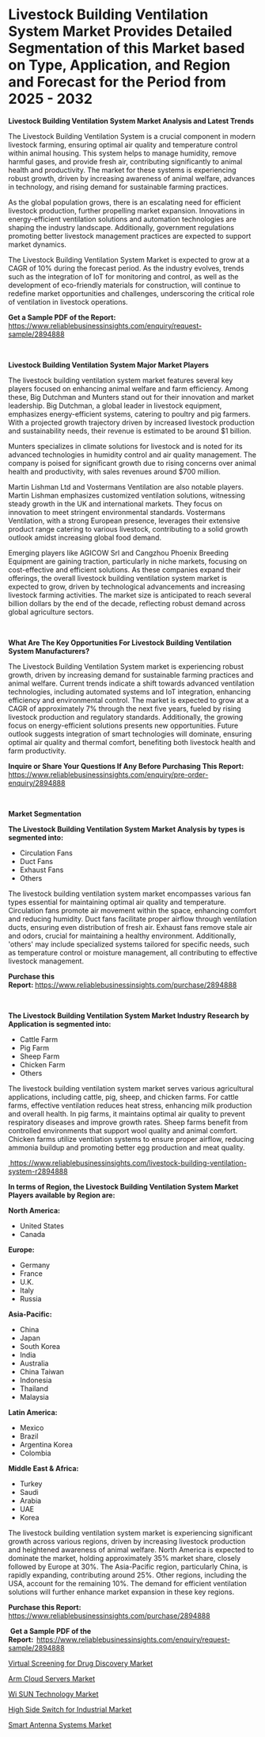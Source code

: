<p><h1>Livestock Building Ventilation System Market Provides Detailed Segmentation of this Market based on Type, Application, and Region and Forecast for the Period from 2025 - 2032</h1></p><p><strong>Livestock Building Ventilation System Market Analysis and Latest Trends</strong></p>
<p><p>The Livestock Building Ventilation System is a crucial component in modern livestock farming, ensuring optimal air quality and temperature control within animal housing. This system helps to manage humidity, remove harmful gases, and provide fresh air, contributing significantly to animal health and productivity. The market for these systems is experiencing robust growth, driven by increasing awareness of animal welfare, advances in technology, and rising demand for sustainable farming practices.</p><p>As the global population grows, there is an escalating need for efficient livestock production, further propelling market expansion. Innovations in energy-efficient ventilation solutions and automation technologies are shaping the industry landscape. Additionally, government regulations promoting better livestock management practices are expected to support market dynamics.</p><p>The Livestock Building Ventilation System Market is expected to grow at a CAGR of 10% during the forecast period. As the industry evolves, trends such as the integration of IoT for monitoring and control, as well as the development of eco-friendly materials for construction, will continue to redefine market opportunities and challenges, underscoring the critical role of ventilation in livestock operations.</p></p>
<p><strong>Get a Sample PDF of the Report:&nbsp;</strong> <a href="https://www.reliablebusinessinsights.com/enquiry/request-sample/2894888?utm_campaign=2446&utm_medium=2&utm_source=Github&utm_content=ia&utm_term=15032025&utm_id=livestock-building-ventilation-system">https://www.reliablebusinessinsights.com/enquiry/request-sample/2894888</a></p>
<p>&nbsp;</p>
<p><strong>Livestock Building Ventilation System Major Market Players</strong></p>
<p><p>The livestock building ventilation system market features several key players focused on enhancing animal welfare and farm efficiency. Among these, Big Dutchman and Munters stand out for their innovation and market leadership. Big Dutchman, a global leader in livestock equipment, emphasizes energy-efficient systems, catering to poultry and pig farmers. With a projected growth trajectory driven by increased livestock production and sustainability needs, their revenue is estimated to be around $1 billion.</p><p>Munters specializes in climate solutions for livestock and is noted for its advanced technologies in humidity control and air quality management. The company is poised for significant growth due to rising concerns over animal health and productivity, with sales revenues around $700 million.</p><p>Martin Lishman Ltd and Vostermans Ventilation are also notable players. Martin Lishman emphasizes customized ventilation solutions, witnessing steady growth in the UK and international markets. They focus on innovation to meet stringent environmental standards. Vostermans Ventilation, with a strong European presence, leverages their extensive product range catering to various livestock, contributing to a solid growth outlook amidst increasing global food demand.</p><p>Emerging players like AGICOW Srl and Cangzhou Phoenix Breeding Equipment are gaining traction, particularly in niche markets, focusing on cost-effective and efficient solutions. As these companies expand their offerings, the overall livestock building ventilation system market is expected to grow, driven by technological advancements and increasing livestock farming activities. The market size is anticipated to reach several billion dollars by the end of the decade, reflecting robust demand across global agriculture sectors.</p></p>
<p>&nbsp;</p>
<p><strong>What Are The Key Opportunities For Livestock Building Ventilation System Manufacturers?</strong></p>
<p><p>The Livestock Building Ventilation System market is experiencing robust growth, driven by increasing demand for sustainable farming practices and animal welfare. Current trends indicate a shift towards advanced ventilation technologies, including automated systems and IoT integration, enhancing efficiency and environmental control. The market is expected to grow at a CAGR of approximately 7% through the next five years, fueled by rising livestock production and regulatory standards. Additionally, the growing focus on energy-efficient solutions presents new opportunities. Future outlook suggests integration of smart technologies will dominate, ensuring optimal air quality and thermal comfort, benefiting both livestock health and farm productivity.</p></p>
<p><strong>Inquire or Share Your Questions If Any Before Purchasing This Report:</strong> <a href="https://www.reliablebusinessinsights.com/enquiry/pre-order-enquiry/2894888?utm_campaign=2446&utm_medium=2&utm_source=Github&utm_content=ia&utm_term=15032025&utm_id=livestock-building-ventilation-system">https://www.reliablebusinessinsights.com/enquiry/pre-order-enquiry/2894888</a></p>
<p>&nbsp;</p>
<p><strong>Market Segmentation</strong></p>
<p><strong>The Livestock Building Ventilation System Market Analysis by types is segmented into:</strong></p>
<p><ul><li>Circulation Fans</li><li>Duct Fans</li><li>Exhaust Fans</li><li>Others</li></ul></p>
<p><p>The livestock building ventilation system market encompasses various fan types essential for maintaining optimal air quality and temperature. Circulation fans promote air movement within the space, enhancing comfort and reducing humidity. Duct fans facilitate proper airflow through ventilation ducts, ensuring even distribution of fresh air. Exhaust fans remove stale air and odors, crucial for maintaining a healthy environment. Additionally, 'others' may include specialized systems tailored for specific needs, such as temperature control or moisture management, all contributing to effective livestock management.</p></p>
<p><strong>Purchase this Report:&nbsp;</strong><a href="https://www.reliablebusinessinsights.com/purchase/2894888?utm_campaign=2446&utm_medium=2&utm_source=Github&utm_content=ia&utm_term=15032025&utm_id=livestock-building-ventilation-system">https://www.reliablebusinessinsights.com/purchase/2894888</a></p>
<p>&nbsp;</p>
<p><strong>The Livestock Building Ventilation System Market Industry Research by Application is segmented into:</strong></p>
<p><ul><li>Cattle Farm</li><li>Pig Farm</li><li>Sheep Farm</li><li>Chicken Farm</li><li>Others</li></ul></p>
<p><p>The livestock building ventilation system market serves various agricultural applications, including cattle, pig, sheep, and chicken farms. For cattle farms, effective ventilation reduces heat stress, enhancing milk production and overall health. In pig farms, it maintains optimal air quality to prevent respiratory diseases and improve growth rates. Sheep farms benefit from controlled environments that support wool quality and animal comfort. Chicken farms utilize ventilation systems to ensure proper airflow, reducing ammonia buildup and promoting better egg production and meat quality.</p></p>
<p><a href="https://www.reliablebusinessinsights.com/livestock-building-ventilation-system-r2894888?utm_campaign=2446&utm_medium=2&utm_source=Github&utm_content=ia&utm_term=15032025&utm_id=livestock-building-ventilation-system">&nbsp;https://www.reliablebusinessinsights.com/livestock-building-ventilation-system-r2894888</a></p>
<p><strong>In terms of Region, the Livestock Building Ventilation System Market Players available by Region are:</strong></p>
<p>
    <p> <strong> North America: </strong>
        <ul>
            <li>United States</li>
            <li>Canada</li>
        </ul>
        </p> 
    <p> <strong> Europe: </strong>
        <ul>
            <li>Germany</li>
            <li>France</li>
            <li>U.K.</li>
            <li>Italy</li>
            <li>Russia</li>
        </ul>
        </p> 
    <p> <strong> Asia-Pacific: </strong>
        <ul>
            <li>China</li>
            <li>Japan</li>
            <li>South Korea</li>
            <li>India</li>
            <li>Australia</li>
            <li>China Taiwan</li>
            <li>Indonesia</li>
            <li>Thailand</li>
            <li>Malaysia</li>
        </ul>
        </p> 
    <p> <strong> Latin America: </strong>
        <ul>
            <li>Mexico</li>
            <li>Brazil</li>
            <li>Argentina Korea</li>
            <li>Colombia</li>
        </ul>
        </p> 
    <p> <strong> Middle East & Africa: </strong>
        <ul>
            <li>Turkey</li>
            <li>Saudi</li>
            <li>Arabia</li>
            <li>UAE</li>
            <li>Korea</li>
        </ul>
    </p>
    </p>
<p><p>The livestock building ventilation system market is experiencing significant growth across various regions, driven by increasing livestock production and heightened awareness of animal welfare. North America is expected to dominate the market, holding approximately 35% market share, closely followed by Europe at 30%. The Asia-Pacific region, particularly China, is rapidly expanding, contributing around 25%. Other regions, including the USA, account for the remaining 10%. The demand for efficient ventilation solutions will further enhance market expansion in these key regions.</p></p>
<p><strong>Purchase this Report: </strong><a href="https://www.reliablebusinessinsights.com/purchase/2894888?utm_campaign=2446&utm_medium=2&utm_source=Github&utm_content=ia&utm_term=15032025&utm_id=livestock-building-ventilation-system">https://www.reliablebusinessinsights.com/purchase/2894888</a></p>
<p>&nbsp;<strong>Get a Sample PDF of the Report:&nbsp;&nbsp;</strong><a href="https://www.reliablebusinessinsights.com/enquiry/request-sample/2894888?utm_campaign=2446&utm_medium=2&utm_source=Github&utm_content=ia&utm_term=15032025&utm_id=livestock-building-ventilation-system">https://www.reliablebusinessinsights.com/enquiry/request-sample/2894888</a></p>
<p><strong></strong></p>
<p><p><a href="https://github.com/buluckcapps2/Market-Research-Report-List-1/blob/main/virtual-screening-for-drug-discovery-market.md?utm_campaign=2446&utm_medium=2&utm_source=Github&utm_content=ia&utm_term=15032025&utm_id=livestock-building-ventilation-system">Virtual Screening for Drug Discovery Market</a></p><p><a href="https://www.linkedin.com/pulse/global-arm-cloud-servers-market-pulse-trends-growth-analysis-udzfe?utm_campaign=2446&utm_medium=2&utm_source=Github&utm_content=ia&utm_term=15032025&utm_id=livestock-building-ventilation-system">Arm Cloud Servers Market</a></p><p><a href="https://www.linkedin.com/pulse/wi-sun-technology-market-size-forecasted-cagr-145-from-jipxe?utm_campaign=2446&utm_medium=2&utm_source=Github&utm_content=ia&utm_term=15032025&utm_id=livestock-building-ventilation-system">Wi SUN Technology Market</a></p><p><a href="https://github.com/floengsubb/Market-Research-Report-List-1/blob/main/high-side-switch-for-industrial-market.md?utm_campaign=2446&utm_medium=2&utm_source=Github&utm_content=ia&utm_term=15032025&utm_id=livestock-building-ventilation-system">High Side Switch for Industrial Market</a></p><p><a href="https://www.linkedin.com/pulse/industry-breakdown-smart-antenna-systems-market-size-growth-73qye?utm_campaign=2446&utm_medium=2&utm_source=Github&utm_content=ia&utm_term=15032025&utm_id=livestock-building-ventilation-system">Smart Antenna Systems Market</a></p></p>